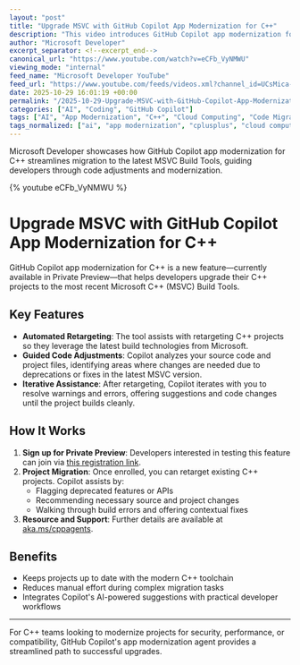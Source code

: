 ```yaml
---
layout: "post"
title: "Upgrade MSVC with GitHub Copilot App Modernization for C++"
description: "This video introduces GitHub Copilot app modernization for C++, a tool designed to assist developers in migrating their C++ projects to the latest Microsoft C++ (MSVC) Build Tools. It explains how Copilot helps developers retarget projects and resolve code issues that may arise due to deprecations or changes in recent MSVC versions."
author: "Microsoft Developer"
excerpt_separator: <!--excerpt_end-->
canonical_url: "https://www.youtube.com/watch?v=eCFb_VyNMWU"
viewing_mode: "internal"
feed_name: "Microsoft Developer YouTube"
feed_url: "https://www.youtube.com/feeds/videos.xml?channel_id=UCsMica-v34Irf9KVTh6xx-g"
date: 2025-10-29 16:01:19 +00:00
permalink: "/2025-10-29-Upgrade-MSVC-with-GitHub-Copilot-App-Modernization-for-C.html"
categories: ["AI", "Coding", "GitHub Copilot"]
tags: ["AI", "App Modernization", "C++", "Cloud Computing", "Code Migration", "Coding", "Copilot", "Copilot Agents", "Dev", "Developer Tools", "Development", "Error Resolution", "GitHub Copilot", "IDE", "Microsoft", "Microsoft C++ Build Tools", "Modernization", "MSVC", "Retargeting", "Source Code Upgrade", "Tech", "Technology", "Videos"]
tags_normalized: ["ai", "app modernization", "cplusplus", "cloud computing", "code migration", "coding", "copilot", "copilot agents", "dev", "developer tools", "development", "error resolution", "github copilot", "ide", "microsoft", "microsoft cplusplus build tools", "modernization", "msvc", "retargeting", "source code upgrade", "tech", "technology", "videos"]
---
```


Microsoft Developer showcases how GitHub Copilot app modernization for C++ streamlines migration to the latest MSVC Build Tools, guiding developers through code adjustments and modernization.<!--excerpt_end-->

{% youtube eCFb_VyNMWU %}

# Upgrade MSVC with GitHub Copilot App Modernization for C++

GitHub Copilot app modernization for C++ is a new feature—currently available in Private Preview—that helps developers upgrade their C++ projects to the most recent Microsoft C++ (MSVC) Build Tools.

## Key Features

- **Automated Retargeting**: The tool assists with retargeting C++ projects so they leverage the latest build technologies from Microsoft.
- **Guided Code Adjustments**: Copilot analyzes your source code and project files, identifying areas where changes are needed due to deprecations or fixes in the latest MSVC version.
- **Iterative Assistance**: After retargeting, Copilot iterates with you to resolve warnings and errors, offering suggestions and code changes until the project builds cleanly.

## How It Works

1. **Sign up for Private Preview**: Developers interested in testing this feature can join via [this registration link](https://aka.ms/cpp-agents-private-preview).
2. **Project Migration**: Once enrolled, you can retarget existing C++ projects. Copilot assists by:
   - Flagging deprecated features or APIs
   - Recommending necessary source and project changes
   - Walking through build errors and offering contextual fixes
3. **Resource and Support**: Further details are available at [aka.ms/cppagents](https://aka.ms/cppagents).

## Benefits

- Keeps projects up to date with the modern C++ toolchain
- Reduces manual effort during complex migration tasks
- Integrates Copilot's AI-powered suggestions with practical developer workflows

---
For C++ teams looking to modernize projects for security, performance, or compatibility, GitHub Copilot's app modernization agent provides a streamlined path to successful upgrades.
